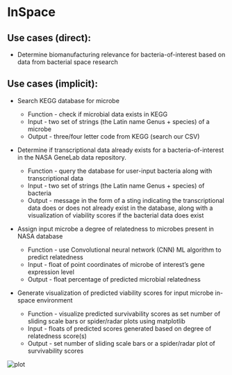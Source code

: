 # InSpace

## Use cases (direct):
* Determine biomanufacturing relevance for bacteria-of-interest based on data from bacterial space research

## Use cases (implicit): 
* Search KEGG database for microbe 
  * Function - check if microbial data exists in KEGG
  * Input - two set of strings (the Latin name Genus + species) of a microbe
  * Output - three/four letter code from KEGG (search our CSV) 

* Determine if transcriptional data already exists for a bacteria-of-interest in the NASA GeneLab data repository.
  * Function - query the database for user-input bacteria along with transcriptional data
  * Input - two set of strings (the Latin name Genus + species) of bacteria
  * Output - message in the form of a sting indicating the transcriptional data does or does not already exist in the database, along with a visualization of viability scores if the bacterial data does exist

* Assign input microbe a degree of relatedness to microbes present in NASA database
  * Function - use Convolutional neural network (CNN) ML algorithm to predict relatedness
  * Input - float of point coordinates of microbe of interest’s gene expression level
  * Output - float percentage of predicted microbial relatedness

* Generate visualization of predicted viability scores for input microbe in-space environment
  * Function - visualize predicted survivability scores as set number of sliding scale bars or spider/radar plots using matplotlib
  * Input - floats of predicted scores generated based on degree of relatedness score(s)
  * Output - set number of sliding scale bars or a spider/radar plot of survivability scores  

![plot](./win-home/Desktop/InSpace/InSpace_diagram.png)
